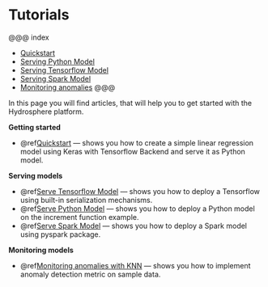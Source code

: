 # Tutorials

@@@ index
* [Quickstart](quickstart.md)
* [Serving Python Model](python.md)
* [Serving Tensorflow Model](tensorflow.md)
* [Serving Spark Model](spark.md)
* [Monitoring anomalies](anomaly_detection.md)
@@@

In this page you will find articles, that will help you to get started 
with the Hydrosphere platform. 

__Getting started__ 

* @ref[Quickstart](quickstart.md) — shows you how to create a simple 
linear regression model using Keras with Tensorflow Backend and serve 
it as Python model. 

__Serving models__

* @ref[Serve Tensorflow Model](tensorflow.md) — shows you how to deploy 
a Tensorflow using built-in serialization mechanisms.
* @ref[Serve Python Model](python.md) — shows you how to deploy a Python 
model on the increment function example.
* @ref[Serve Spark Model](spark.md) — shows you how to deploy a Spark 
model using pyspark package. 

__Monitoring models__

* @ref[Monitoring anomalies with KNN](anomaly_detection.md) — shows you 
how to implement anomaly detection metric on sample data. 

